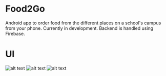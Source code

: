 # Food2Go

Android app to order food from the different places on a school's campus from your phone. Currently in development. 
Backend is handled using Firebase. 


# UI

![alt text](http://image.noelshack.com/fichiers/2019/20/7/1558221574-food2go1.png)
![alt text](http://image.noelshack.com/fichiers/2019/20/7/1558238360-food2go2.png)
![alt text](http://image.noelshack.com/fichiers/2019/20/7/1558238359-food2go3.png)



